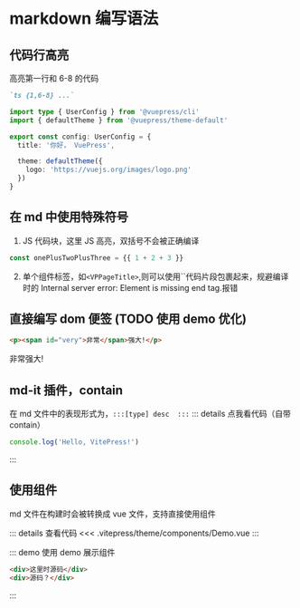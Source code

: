 # markdown 编写语法

## 代码行高亮

高亮第一行和 6-8 的代码

```md
`ts {1,6-8} ...`
```

```ts {1,6-8}
import type { UserConfig } from '@vuepress/cli'
import { defaultTheme } from '@vuepress/theme-default'

export const config: UserConfig = {
  title: '你好， VuePress',

  theme: defaultTheme({
    logo: 'https://vuejs.org/images/logo.png'
  })
}
```

## 在 md 中使用特殊符号

1. JS 代码块，这里 JS 高亮，双括号不会被正确编译

```js
const onePlusTwoPlusThree = {{ 1 + 2 + 3 }}
```

2. 单个组件标签，如`<VPPageTitle>`,则可以使用``代码片段包裹起来，规避编译时的 Internal server error: Element is missing end tag.报错

## 直接编写 dom 便签 (TODO 使用 demo 优化)

```html
<p><span id="very">非常</span>强大!</p>
```

<p><span id="very">非常</span>强大!</p>

## md-it 插件，contain

在 md 文件中的表现形式为，`:::[type] desc  :::`
::: details 点我看代码（自带 contain）

```js
console.log('Hello, VitePress!')
```

:::

## 使用组件

md 文件在构建时会被转换成 vue 文件，支持直接使用组件

<script setup>
import ModalDemo from '@theme/components/Demo.vue'
</script>
<ModalDemo />

::: details 查看代码
<<< .vitepress/theme/components/Demo.vue
:::

::: demo 使用 demo 展示组件

```html
<div>这里时源码</div>
<div>源码？</div>
```

:::
